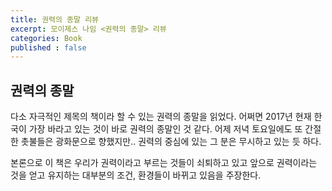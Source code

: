 ```yaml
---
title: 권력의 종말 리뷰
excerpt: 모이제스 나임 <권력의 종말> 리뷰
categories: Book
published : false
---
```


## 권력의 종말

다소 자극적인 제목의 책이라 할 수 있는 권력의 종말을 읽었다.
어쩌면 2017년 현재 한국이 가장 바라고 있는 것이 바로 권력의 종말인 것 같다.
어제 저녁 토요일에도 또 간절한 촛불들은 광화문으로 향했지만..
권력의 중심에 있는 그 분은 무시하고 있는 듯 하다.

본론으로 이 책은 우리가 권력이라고 부르는 것들이 쇠퇴하고 있고 앞으로 권력이라는 것을 얻고 유지하는 대부분의 조건, 환경들이 바뀌고 있음을 주장한다.
